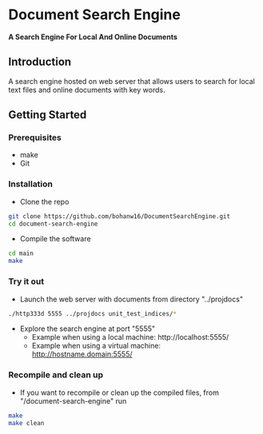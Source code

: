 # Document Search Engine

**A Search Engine For Local And Online Documents**

## Introduction

A search engine hosted on web server that allows users to search for local text files and online documents with key words.

## Getting Started

### Prerequisites
-   make
-   Git

### Installation
-   Clone the repo
```bash
git clone https://github.com/bohanw16/DocumentSearchEngine.git
cd document-search-engine
```
-   Compile the software
```bash
cd main
make
```

### Try it out
-   Launch the web server with documents from directory "../projdocs"
```bash
./http333d 5555 ../projdocs unit_test_indices/*
```
-   Explore the search engine at port "5555"
    -   Example when using a local machine:  http://localhost:5555/
    -   Example when using a virtual machine:  http://hostname.domain:5555/

### Recompile and clean up
-   If you want to recompile or clean up the compiled files, from "/document-search-engine" run
```bash
make
make clean
```
